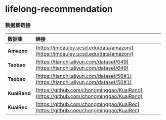 # lifelong-recommendation
### 数据集链接

| 数据集 | 链接 |
| :---  | :--- |
| **Amazon** | [https://jmcauley.ucsd.edu/data/amazon/](https://jmcauley.ucsd.edu/data/amazon/) |
| **Taobao** | [https://tianchi.aliyun.com/dataset/649](https://tianchi.aliyun.com/dataset/649) |
| **Taobao** | [https://tianchi.aliyun.com/dataset/56#1](https://tianchi.aliyun.com/dataset/56#1) |
| **KuaiRand** | [https://github.com/chongminggao/KuaiRand](https://github.com/chongminggao/KuaiRand) |
| **KuaiRec** | [https://github.com/chongminggao/KuaiRec](https://github.com/chongminggao/KuaiRec) |
